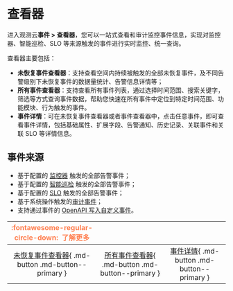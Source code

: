 # 查看器

进入观测云**事件 > 查看器**，您可以一站式查看和审计监控事件信息，实现对监控器、智能巡检、SLO 等来源触发的事件进行实时监控、统一查询。

查看器主要包括：

- **未恢复事件查看器**：支持查看空间内持续被触发的全部未恢复事件，及不同告警级别下未恢复事件的数据量统计、告警信息详情等；
- **所有事件查看器**：支持查看所有事件列表，通过选择时间范围、搜索关键字，筛选等方式查询事件数据，帮助您快速在所有事件中定位到特定时间范围、功能模块、行为触发的事件。
- **事件详情**：可在未恢复事件查看器或者事件查看器中，点击任意事件，即可查看事件详情，包括基础属性、扩展字段、告警通知、历史记录、关联事件和关联 SLO 等详情信息。

## 事件来源

- 基于配置的 [监控器](../../monitoring/monitor/index.md) 触发的全部告警事件；
- 基于配置的 [智能巡检](../../monitoring/bot-obs/index.md) 触发的全部告警事件；  
- 基于配置的 [SLO](../../monitoring/slo.md) 触发的全部告警事件；  
- 基于系统操作触发的[审计事件](../../management/operation-audit.md)；  
- 支持通过事件的 [OpenAPI 写入自定义事件](../../open-api/keyevent/create.md)。


|                   <font color=coral size=3>:fontawesome-regular-circle-down: &nbsp;**了解更多**</font>                         |                                                              |                                                              |
| :----------------------------------------------------------: | :----------------------------------------------------------: | :----------------------------------------------------------: |
| [未恢复事件查看器](unrecovered-events.md){ .md-button .md-button--primary } | [所有事件查看器](./event-list.md){ .md-button .md-button--primary } | [事件详情](event-details.md){ .md-button .md-button--primary } |